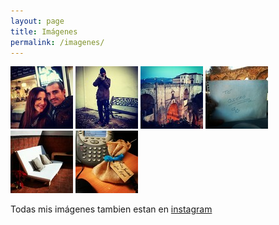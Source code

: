 ```yaml
---
layout: page
title: Imágenes
permalink: /imagenes/
---
```


[![mafia](/images/mafia.jpg)](/images/original/mafia.jpg)
[![yo](/images/yo.jpg)](/images/original/yo.jpg)
[![Ronda](/images/ronda.jpg)](/images/original/ronda.jpg)
[![tequiero](/images/tequiero.jpg)](/images/original/tequiero.jpg)
[![terraza](/images/terraza.jpg)](/images/original/terraza.jpg)
[![phone](/images/phone.jpg)](/images/original/phone.jpg)


Todas mis imágenes tambien estan en [instagram](https://instagram.com/romeromadejon/)

